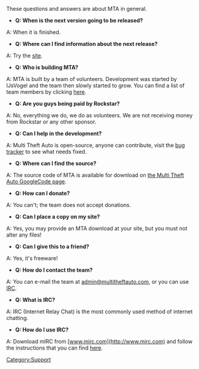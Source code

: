These questions and answers are about MTA in general.

-   **Q: When is the next version going to be released?**

A: When it is finished.

-   **Q: Where can I find information about the next release?**

A: Try the [site](http://www.mtasa.com//).

-   **Q: Who is building MTA?**

A: MTA is built by a team of volunteers. Development was started by IJsVogel and the team then slowly started to grow. You can find a list of team members by clicking [here](https://code.google.com/p/mtasa-blue/people/list).

-   **Q: Are you guys being paid by Rockstar?**

A: No, everything we do, we do as volunteers. We are not receiving money from Rockstar or any other sponsor.

-   **Q: Can I help in the development?**

A: Multi Theft Auto is open-source, anyone can contribute, visit the [bug tracker](http://bugs.multitheftauto.com//) to see what needs fixed.

-   **Q: Where can I find the source?**

A: The source code of MTA is available for download on [the Multi Theft Auto GoogleCode page](http://multitheftauto.googlecode.com).

-   **Q: How can I donate?**

A: You can't; the team does not accept donations.

-   **Q: Can I place a copy on my site?**

A: Yes, you may provide an MTA download at your site, but you must not alter any files!

-   **Q: Can I give this to a friend?**

A: Yes, it's freeware!

-   **Q: How do I contact the team?**

A: You can e-mail the team at admin@multitheftauto.com, or you can use [IRC](irc://irc.multitheftauto.com).

-   **Q: What is IRC?**

A: IRC (Internet Relay Chat) is the most commonly used method of internet chatting.

-   **Q: How do I use IRC?**

A: Download mIRC from [www.mirc.com](http://www.mirc.com) and follow the instructions that you can find [here](http://forum.mtavc.com/viewtopic.php?t=30).

[Category:Support](/docs/category:support.md "wikilink")
